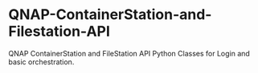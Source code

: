 # QNAP-ContainerStation-and-Filestation-API
QNAP ContainerStation and FileStation API Python Classes for Login and basic orchestration.
